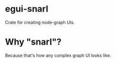 # egui-snarl

Crate for creating node-graph UIs.


# Why "snarl"?

Because that's how any complex graph UI looks like.

